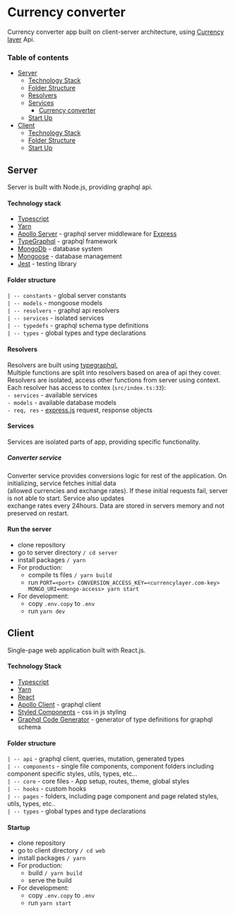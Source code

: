 # Currency converter

Currency converter app built on client-server architecture, using [Currency layer](https://currencylayer.com/) Api.



### Table of contents
- [Server](#server)
  - [Technology Stack](#technology--stack)
  - [Folder Structure](#folder--structure)
  - [Resolvers](#resolvers)
  - [Services](#services)
    - [Currency converter](#converter-service)
  - [Start Up](#run-the-server)
- [Client](#client)
  - [Technology Stack](#technology-stack)
  - [Folder Structure](#folder-structure)
  - [Start Up](#startup)


## Server
Server is built with Node.js, providing graphql api.

#### Technology  stack
- [Typescript](https://www.typescriptlang.org/)
- [Yarn](https://yarnpkg.com/)
- [Apollo Server](https://www.npmjs.com/package/apollo-server-express) - graphql server middleware for [Express](https://expressjs.com)
- [TypeGraphql](https://typegraphql.com/) - graphql framework
- [MongoDb](https://www.mongodb.com/) - database system
- [Mongoose](https://mongoosejs.com/) - database management
- [Jest](https://jestjs.io/) - testing library

#### Folder  structure

  `| -- constants` - global server constants  
  `| -- models` - mongoose models  
  `| -- resolvers` - graphql api resolvers  
  `| -- services` - isolated services  
  `| -- typedefs` - graphql schema type definitions  
  `| -- types` - global types and type declarations 
  
  
  #### Resolvers
  
  Resolvers are built using [typegraphql.](https://typegraphql.com)  
  Multiple functions are split into resolvers based on area of api they cover.  
  Resolvers are isolated, access other functions from server using context.  
    Each resolver has access to contex (`src/index.ts:33`):  
   `- services` - available services  
   `- models` - available database models  
   `- req, res` - [express.js](http://expressjs.com/en/5x/api.html#req) request, response objects
  
  #### Services
  
  Services are isolated parts of app, providing specific functionality.
  
  ##### Converter service
  
  Converter service provides conversions logic for rest of the application. On initializing, service fetches initial data  
  (allowed currencies and exchange rates). If these initial requests fail, server is not able to start. Service also updates  
  exchange rates every 24hours. Data are stored in servers memory and not preserved on restart.
  
#### Run the server
  
  - clone repository
  - go to server directory  `/ cd server`
  - install packages `/ yarn`
  - For production:  
    - compile ts files `/ yarn build`
    - run `PORT=<port> CONVERSION_ACCESS_KEY=<currencylayer.com-key> MONGO_URI=<mongo-access> yarn start`  
  - For development:  
    - copy `.env.copy` to `.env`
    - run `yarn dev`
    
    
## Client

Single-page web application built with React.js.

#### Technology Stack
- [Typescript](https://www.typescriptlang.org/)
- [Yarn](https://yarnpkg.com/)
- [React](https://reactjs.org/)
- [Apollo Client](https://www.apollographql.com/docs/react/) - graphql client
- [Styled Components](https://styled-components.com/) - css in js styling
- [Graphql Code Generator](https://www.graphql-code-generator.com/) - generator of type definitions for graphql schema

#### Folder structure
  `| -- api` - graphql client, queries, mutation, generated types  
  `| -- components`  - single file components, component folders including component specific styles, utils, types, etc...  
  `| -- core` - core files - App setup, routes, theme, global styles  
  `| -- hooks` - custom hooks  
  `| -- pages` - folders, including page component and page related styles, utils, types, etc..  
  `| -- types` - global types and type declarations 
  
#### Startup
  - clone repository
  - go to client directory  `/ cd web`
  - install packages `/ yarn`
  - For production:  
    - build `/ yarn build`
    - serve the build  
  - For development:  
    - copy `.env.copy` to `.env`
    - run `yarn start`
